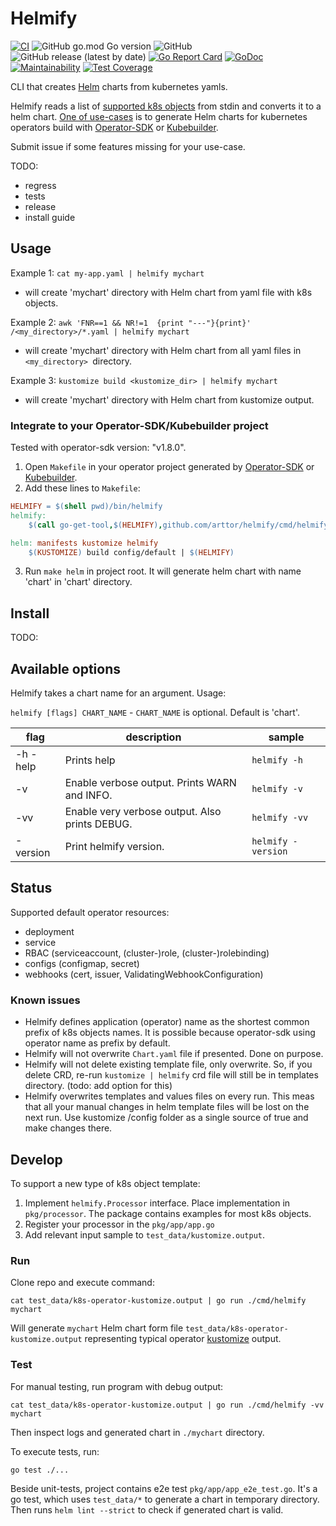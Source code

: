 # Helmify
[![CI](https://github.com/arttor/helmify/actions/workflows/ci.yml/badge.svg)](https://github.com/arttor/helmify/actions/workflows/ci.yml)
![GitHub go.mod Go version](https://img.shields.io/github/go-mod/go-version/arttor/helmify)
![GitHub](https://img.shields.io/github/license/arttor/helmify)
![GitHub release (latest by date)](https://img.shields.io/github/v/release/arttor/helmify)
[![Go Report Card](https://goreportcard.com/badge/github.com/arttor/helmify)](https://goreportcard.com/report/github.com/arttor/helmify)
[![GoDoc](https://godoc.org/github.com/arttor/helmify?status.svg)](https://pkg.go.dev/github.com/arttor/helmify?tab=doc)
[![Maintainability](https://api.codeclimate.com/v1/badges/2ee755bb948d363207bb/maintainability)](https://codeclimate.com/github/arttor/helmify/maintainability)
[![Test Coverage](https://api.codeclimate.com/v1/badges/2ee755bb948d363207bb/test_coverage)](https://codeclimate.com/github/arttor/helmify/test_coverage)

CLI that creates [Helm](https://github.com/helm/helm) charts from kubernetes yamls.

Helmify reads a list of [supported k8s objects](#status) from stdin and converts it to a helm chart. 
[One of use-cases](#integrate-to-your-operator-sdkkubebuilder-project) is to generate Helm charts for kubernetes operators build with
[Operator-SDK](https://github.com/operator-framework/operator-sdk) or [Kubebuilder](https://github.com/kubernetes-sigs/kubebuilder). 

Submit issue if some features missing for your use-case.

TODO:
- regress
- tests
- release
- install guide

## Usage

Example 1: `cat my-app.yaml | helmify mychart`
- will create 'mychart' directory with Helm chart from yaml file with k8s objects.

Example 2: `awk 'FNR==1 && NR!=1  {print "---"}{print}' /<my_directory>/*.yaml | helmify mychart`
- will create 'mychart' directory with Helm chart from all yaml files in `<my_directory> `directory.

Example 3: `kustomize build <kustomize_dir> | helmify mychart`
- will create 'mychart' directory with Helm chart from kustomize output.

### Integrate to your Operator-SDK/Kubebuilder project
Tested with operator-sdk version: "v1.8.0".
1. Open `Makefile` in your operator project generated by 
   [Operator-SDK](https://github.com/operator-framework/operator-sdk) or [Kubebuilder](https://github.com/kubernetes-sigs/kubebuilder).
2. Add these lines to `Makefile`:
```makefile
HELMIFY = $(shell pwd)/bin/helmify
helmify:
	$(call go-get-tool,$(HELMIFY),github.com/arttor/helmify/cmd/helmify@v0.2.2)

helm: manifests kustomize helmify
	$(KUSTOMIZE) build config/default | $(HELMIFY)
```
3. Run `make helm` in project root. It will generate helm chart with name 'chart' in 'chart' directory.

## Install

TODO:

## Available options
Helmify takes a chart name for an argument.
Usage:

```helmify [flags] CHART_NAME```  -  `CHART_NAME` is optional. Default is 'chart'.

| flag | description | sample |
| --- | --- | --- |
| -h -help | Prints help | `helmify -h`|
| -v | Enable verbose output. Prints WARN and INFO. | `helmify -v`|
| -vv | Enable very verbose output. Also prints DEBUG. | `helmify -vv`|
| -version | Print helmify version. | `helmify -version`|

## Status
Supported default operator resources:
- deployment
- service
- RBAC (serviceaccount, (cluster-)role, (cluster-)rolebinding)
- configs (configmap, secret)
- webhooks (cert, issuer, ValidatingWebhookConfiguration)

### Known issues
- Helmify defines application (operator) name as the shortest common prefix of k8s objects names. 
  It is possible because operator-sdk using operator name as prefix by default.
- Helmify will not overwrite `Chart.yaml` file if presented. Done on purpose.
- Helmify will not delete existing template file, only overwrite. So, if you delete CRD, re-run `kustomize | helmify` 
crd file will still be in templates directory. (todo: add option for this)
- Helmify overwrites templates and values files on every run. 
  This meas that all your manual changes in helm template files will be lost on the next run. 
  Use kustomize /config folder as a single source of true and make changes there.
  
## Develop
To support a new type of k8s object template:
1. Implement `helmify.Processor` interface. Place implementation in `pkg/processor`. The package contains 
examples for most k8s objects.
2. Register your processor in the `pkg/app/app.go`
3. Add relevant input sample to `test_data/kustomize.output`.


### Run
Clone repo and execute command:

```shell
cat test_data/k8s-operator-kustomize.output | go run ./cmd/helmify mychart
```

Will generate `mychart` Helm chart form file `test_data/k8s-operator-kustomize.output` representing typical operator
[kustomize](https://github.com/kubernetes-sigs/kustomize) output.

### Test
For manual testing, run program with debug output:
```shell
cat test_data/k8s-operator-kustomize.output | go run ./cmd/helmify -vv mychart
```
Then inspect logs and generated chart in `./mychart` directory.

To execute tests, run:
```shell
go test ./...
```
Beside unit-tests, project contains e2e test `pkg/app/app_e2e_test.go`.
It's a go test, which uses `test_data/*` to generate a chart in temporary directory. 
Then runs `helm lint --strict` to check if generated chart is valid.
